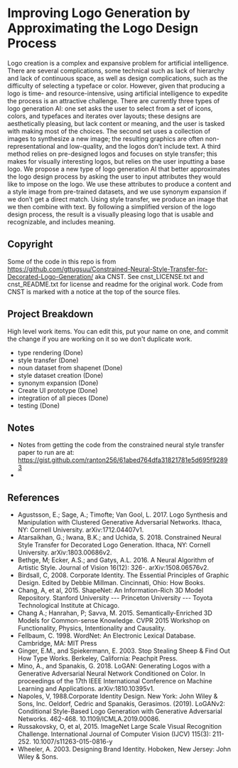 # Improving Logo Generation by Approximating the Logo Design Process
Logo creation is a complex and expansive problem for artificial intelligence. There are several complications, some technical such as lack of hierarchy and lack of continuous space, as well as design complications, such as the difficulty of selecting a typeface or color. However, given that producing a logo is time- and resource-intensive, using artificial intelligence to expedite the process is an attractive challenge. There are currently three types of logo generation AI: one set asks the user to select from a set of icons, colors, and typefaces and iterates over layouts; these designs are aesthetically pleasing, but lack content or meaning, and the user is tasked with making most of the choices. The second set uses a collection of images to synthesize a new image; the resulting graphics are often non-representational and low-quality, and the logos don’t include text. A third method relies on pre-designed logos and focuses on style transfer; this makes for visually interesting logos, but relies on the user inputting a base logo. We propose a new type of logo generation AI that better approximates the logo design process by asking the user to input attributes they would like to impose on the logo. We use these attributes to produce a content and a style image from pre-trained datasets, and we use synonym expansion if we don’t get a direct match. Using style transfer, we produce an image that we then combine with text. By following a simplified version of the logo design process, the result is a visually pleasing logo that is usable and recognizable, and includes meaning.

## Copyright
Some of the code in this repo is from https://github.com/gttugsuu/Constrained-Neural-Style-Transfer-for-Decorated-Logo-Generation/ aka CNST.
See cnst_LICENSE.txt and cnst_README.txt for license and readme for the original work.
Code from CNST is marked with a notice at the top of the source files.
 
## Project Breakdown

High level work items.
You can edit this, put your name on one, and commit the change if you are working on it so we don't duplicate work.

* type rendering (Done)
* style transfer (Done)
* noun dataset from shapenet (Done)
* style dataset creation (Done)
* synonym expansion (Done)
* Create UI prototype (Done)
* integration of all pieces (Done)
* testing (Done)

## Notes

* Notes from getting the code from the constrained neural style transfer paper to run are at: https://gist.github.com/ranton256/61abed764dfa31821781e5d695f92893
* 
## References

* Agustsson, E.; Sage, A.; Timofte; Van Gool, L. 2017. Logo Synthesis and Manipulation with Clustered Generative Adversarial Networks. Ithaca, NY: Cornell University. arXiv:1712.04407v1.
* Atarsaikhan, G.; Iwana, B.K.; and Uchida, S. 2018. Constrained Neural Style Transfer for Decorated Logo Generation. Ithaca, NY: Cornell University. arXiv:1803.00686v2.
* Bethge, M; Ecker, A.S.; and Gatys, A.L. 2016. A Neural Algorithm of Artistic Style. Journal of Vision 16(12): 326-. arXiv:1508.06576v2.
* Birdsall, C, 2008. Corporate Identity. The Essential Principles of Graphic Design. Edited by Debbie Millman. Cincinnati, Ohio: How Books.
* Chang, A, et al, 2015. ShapeNet: An Information-Rich 3D Model Repository. Stanford University --- Princeton University --- Toyota Technological Institute at Chicago.
* Chang A.; Hanrahan, P; Savva, M. 2015. Semantically-Enriched 3D Models for Common-sense Knowledge. CVPR 2015 Workshop on Functionality, Physics, Intentionality and Causality.
* Fellbaum, C. 1998. WordNet: An Electronic Lexical Database. Cambridge, MA: MIT Press
* Ginger, E.M., and Spiekermann, E. 2003. Stop Stealing Sheep & Find Out How Type Works. Berkeley, California: Peachpit Press.
* Mino, A., and Spanakis, G. 2018. LoGAN: Generating Logos with a Generative Adversarial Neural Network Conditioned on Color. In proceedings of the 17th IEEE International Conference on Machine Learning and Applications. arXiv:1810.10395v1.
* Napoles, V, 1988.Corporate Identity Design. New York: John Wiley & Sons, Inc.
Oeldorf, Cedric and Spanakis, Gerasimos. (2019). LoGANv2: Conditional Style-Based Logo Generation with Generative Adversarial Networks. 462-468. 10.1109/ICMLA.2019.00086.
* Russakovsky, O, et al, 2015. ImageNet Large Scale Visual Recognition Challenge. International Journal of Computer Vision (IJCV) 115(3): 211-252. 10.1007/s11263-015-0816-y
* Wheeler, A. 2003. Designing Brand Identity. Hoboken, New Jersey: John Wiley & Sons. 



